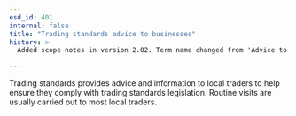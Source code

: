 ```yaml
---
esd_id: 401
internal: false
title: "Trading standards advice to businesses"
history: >-
  Added scope notes in version 2.02. Term name changed from 'Advice to business' to 'Trading standards - advice to businesses' in version 3.00. Name changed to business advice in version 4.00.

---
```


Trading standards provides advice and information to local traders to help ensure they comply with trading standards legislation.  Routine visits are usually carried out to most local traders.

